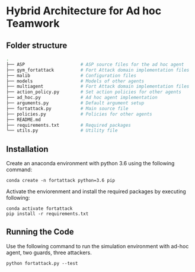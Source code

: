 # Hybrid Architecture for Ad hoc Teamwork

## Folder structure

```bash
.
├── ASP                     # ASP source files for the ad hoc agent
├── gym_fortattack          # Fort Attack domain implementation files
├── malib                   # Configuration files
├── models                  # Models of other agents
├── multiagent              # Fort Attack domain implementation files
├── action_policy.py        # Set action policies for other agents
├── ad_hoc.py               # Ad hoc agent implementation
├── arguments.py            # Default argument setup
├── fortattack.py           # Main source file
├── policies.py             # Policies for other agents
├── README.md
├── requirements.txt        # Required packages
└── utils.py                # Utility file
```

## Installation
Create an anaconda environment with python 3.6 using the following command:

```setup
conda create -n fortattack python=3.6 pip
```

Activate the enviorenment and install the required packages by executing following:

```setup
conda activate fortattack
pip install -r requirements.txt
```

## Running the Code
Use the following command to run the simulation environment with ad-hoc agent, two guards, three attackers.

```setup
python fortattack.py --test
```

